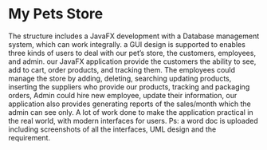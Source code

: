 # My Pets Store

The structure includes a JavaFX development with a Database management system, which can work integrally. a GUI design is supported to enables three kinds of users to deal with our pet’s store, the customers, employees, and admin. our JavaFX application provide the customers the ability to see, add to cart, order products, and tracking them. The employees could manage the store by adding, deleting, searching updating products, inserting the suppliers who provide our products, tracking and packaging orders, Admin could hire new employee, update their information, our application also provides generating reports of the sales/month which the admin can see only.  A lot of work done to make the application practical in the real world, with modern interfaces for users.
Ps: a word doc is uploaded including screenshots of all the interfaces, UML design and the requirement. 



